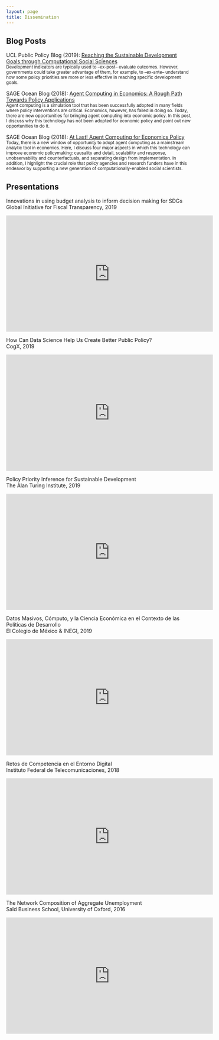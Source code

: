 ```yaml
---
layout: page
title: Dissemination
---
```


## Blog Posts

<p>UCL Public Policy Blog (2019): <a target="_blank" rel="noopener noreferrer" href="https://medium.com/policy-postings/reaching-the-sustainable-development-goals-through-computational-social-sciences-3d334313b46c">Reaching the Sustainable Development Goals through Computational Social Sciences</a>
  <br/><small>Development indicators are typically used to –ex-post– evaluate outcomes. However, governments could take greater advantage of them, for example, to –ex-ante– understand how some policy priorities are more or less effective in reaching specific development goals.</small>
</p>

<p>SAGE Ocean Blog (2018): <a target="_blank" rel="noopener noreferrer" href="https://ocean.sagepub.com/blog/2018/8/29/agent-computing-in-economics-a-rough-path-towards-policy-applications">Agent Computing in Economics: A Rough Path Towards Policy Applications</a>
  <br/><small>Agent computing is a simulation tool that has been successfully adopted in many fields where policy interventions are critical. Economics, however, has failed in doing so. Today, there are new opportunities for bringing agent computing into economic policy. In this post, I discuss why this technology has not been adopted for economic policy and point out new opportunities to do it.</small>
</p>

<p>SAGE Ocean Blog (2018): <a target="_blank" rel="noopener noreferrer" href="https://ocean.sagepub.com/blog/2018/8/29/at-last-agent-computing-for-economics-policy">At Last! Agent Computing for Economics Policy</a>
  <br/><small>Today, there is a new window of opportunity to adopt agent computing as a mainstream analytic tool in economics. Here, I discuss four major aspects in which this technology can improve economic policymaking: causality and detail, scalability and response, unobservability and counterfactuals, and separating design from implementation. In addition, I highlight the crucial role that policy agencies and research funders have in this endeavor by supporting a new generation of computationally-enabled social scientists.</small>
</p>





## Presentations



<p>Innovations in using budget analysis to inform decision making for SDGs<br/>Global Initiative for Fiscal Transparency, 2019</p>
<iframe width="560" height="315" src="https://www.youtube.com/embed/z8YmYZ-Scxw" frameborder="0" allow="accelerometer; autoplay; encrypted-media; gyroscope; picture-in-picture" allowfullscreen></iframe>

<p>How Can Data Science Help Us Create Better Public Policy?<br/>CogX, 2019</p>
<iframe width="560" height="315" src="https://www.youtube.com/embed/RZYHbabJFbg" frameborder="0" allow="accelerometer; autoplay; encrypted-media; gyroscope; picture-in-picture" allowfullscreen></iframe>


<p>Policy Priority Inference for Sustainable Development<br/>The Alan Turing Institute, 2019</p>
<iframe width="560" height="315" src="https://www.youtube.com/embed/OVE_mjp3Fxs" frameborder="0" allow="accelerometer; autoplay; encrypted-media; gyroscope; picture-in-picture" allowfullscreen></iframe>


<p>Datos Masivos, Cómputo, y la Ciencia Económica en el Contexto de las Políticas de Desarrollo<br/>El Colegio de México & INEGI, 2019</p>
<iframe width="560" height="315" src="https://www.youtube.com/embed/nl8C5MzMmvE" frameborder="0" allow="accelerometer; autoplay; encrypted-media; gyroscope; picture-in-picture" allowfullscreen></iframe>


<p>Retos de Competencia en el Entorno Digital<br/>Instituto Federal de Telecomunicaciones, 2018</p>
<iframe width="560" height="315" src="https://www.youtube.com/embed/W8J-WwqdG9E?start=18256" frameborder="0" allow="accelerometer; autoplay; encrypted-media; gyroscope; picture-in-picture" allowfullscreen></iframe>


<p>The Network Composition of Aggregate Unemployment<br/>Saïd Business School, University of Oxford, 2016</p>
<iframe width="560" height="315" src="https://www.youtube.com/embed/tYuiBsRU1HA" frameborder="0" allow="accelerometer; autoplay; encrypted-media; gyroscope; picture-in-picture" allowfullscreen></iframe>








